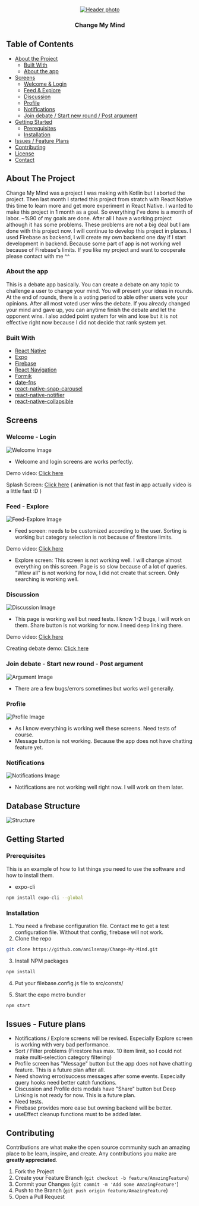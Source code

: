 <!-- Template by https://github.com/othneildrew/Best-README-Template -->

<br />
<p align="center">
  <a href="https://github.com/anilsenay/change-my-mind">
    <img src="https://i.ibb.co/7Yhn3wB/change-my-mind-min.png" alt="Header photo" >
  </a>

  <h3 align="center">Change My Mind</h3>

</p>



<!-- TABLE OF CONTENTS -->
## Table of Contents

* [About the Project](#about-the-project)
  * [Built With](#built-with)
  * [About the app](#about-the-app)
* [Screens](#screens)
   * [Welcome & Login](#welcome---login)
   * [Feed & Explore](#feed---explore)
   * [Discussion](#discussion)
   * [Profile](#profile)
   * [Notifications](#notifications)
   * [Join debate / Start new round / Post argument](#join-debate---start-new-round---post-argument)
* [Getting Started](#getting-started)
  * [Prerequisites](#prerequisites)
  * [Installation](#installation)
* [Issues / Feature Plans](#issues---future-plans)
* [Contributing](#contributing)
* [License](#license)
* [Contact](#contact)

<!-- ABOUT THE PROJECT -->
## About The Project

Change My Mind was a project I was making with Kotlin but I aborted the project. Then last month I started this project from stratch with React Native this time to learn more and get more experiment in React Native. I wanted to make this project in 1 month as a goal. So everything I've done is a month of labor. ~%90 of my goals are done. After all I have a working project although it has some problems. These problems are not a big deal but I am done with this project now. I will continue to develop this project in places. I used Firebase as backend, I will create my own backend one day if I start development in backend. Because some part of app is not working well because of Firebase's limits. If you like my project and want to cooperate please contact with me ^^

### About the app
This is a debate app basically. You can create a debate on any topic to challenge a user to change your mind. You will present your ideas in rounds. At the end of rounds, there is a voting period to able other users vote your opinions. After all most voted user wins the debate. If you already changed your mind and gave up, you can anytime finish the debate and let the opponent wins. I also added point system for win and lose but it is not effective right now because I did not decide that rank system yet.

### Built With
* [React Native](https://reactnative.dev/)
* [Expo](https://expo.io/)
* [Firebase](https://firebase.google.com/docs/web/setup)
* [React Navigation](https://reactnavigation.org/)
* [Formik](https://formik.org/docs/overview)
* [date-fns](date-fns.org/)
* [react-native-snap-carousel](https://github.com/archriss/react-native-snap-carousel)
* [react-native-notifier](https://github.com/seniv/react-native-notifier)
* [react-native-collapsible](https://github.com/oblador/react-native-collapsible)

<!-- GETTING STARTED -->
## Screens
### Welcome - Login
![Welcome Image](https://i.ibb.co/2KYQFqQ/welcome-login.png)
- Welcome and login screens are works perfectly.

Demo video: [Click here](https://drive.google.com/file/d/1Kcosp5uze11e0xhZt5tWPl0LJWrHPbSD/view?usp=sharing)

Splash Screen: [Click here](https://drive.google.com/file/d/1KcvfrHQXoFu0QfuEdTfUwP-Pj2NxSHnl/view?usp=sharing) ( animation is not that fast in app actually video is a little fast :D )

### Feed - Explore
![Feed-Explore Image](https://i.ibb.co/w4RwBk4/feed-explore.png)
- Feed screen: needs to be customized according to the user. Sorting is working but category selection is not because of firestore limits.

Demo video: [Click here](https://drive.google.com/file/d/1KsA7Q-_AAeMip_iyzapLDi5RQVHUa2ET/view?usp=sharing)

- Explore screen: This screen is not working well. I will change almost everything on this screen. Page is so slow because of a lot of queries. "Wiew all" is not working for now, I did not create that screen. Only searching is working well. 

### Discussion
![Discussion Image](https://i.ibb.co/K676TS3/discussion.png)
- This page is working well but need tests. I know 1-2 bugs, I will work on them. Share button is not working for now. I need deep linking there.

Demo video: [Click here](https://drive.google.com/file/d/1KohMshxDmxwgFd-W30sEk94v0ijUmnak/view?usp=sharing)

Creating debate demo: [Click here](https://drive.google.com/file/d/1KlGSO5hE4qgzadDrD--cefJys-8d9OUW/view?usp=sharing)

### Join debate - Start new round - Post argument
![Argument Image](https://i.ibb.co/2YKVt48/join.png)
- There are a few bugs/errors sometimes but works well generally.

### Profile
![Profile Image](https://i.ibb.co/KWWwn63/profile.png)
- As I know everything is working well these screens. Need tests of course.
- Message button is not working. Because the app does not have chatting feature yet.

### Notifications

![Notifications Image](https://i.ibb.co/9wr5rDG/Notifications.png)
- Notifications are not working well right now. I will work on them later.

<!-- DATABASE STRUCTURE -->
## Database Structure
![Structure](https://i.ibb.co/6DMVH0B/Frame-1-1.png)

<!-- GETTING STARTED -->
## Getting Started

### Prerequisites

This is an example of how to list things you need to use the software and how to install them.
* expo-cli
```sh
npm install expo-cli --global
```

### Installation

1. You need a firebase configuration file. Contact me to get a test configuration file. Without that config, firebase will not work.
2. Clone the repo
```sh
git clone https://github.com/anilsenay/Change-My-Mind.git
```
3. Install NPM packages
```sh
npm install
```
4. Put your filebase.config.js file to src/consts/

5. Start the expo metro bundler
```sh
npm start
```

<!-- Issues / Future plans -->
## Issues - Future plans

- Notifications / Explore screens will be revised. Especially Explore screen is working with very bad performance.
- Sort / Filter problems (Firestore has max. 10 item limit, so I could not make multi-selection category filtering)
- Profile screen has "Message" button but the app does not have chatting feature. This is a future plan after all.
- Need showing error/success messages after some events. Especially query hooks need better catch functions.
- Discussion and Profile dots modals have "Share" button but Deep Linking is not ready for now. This is a future plan.
- Need tests. 
- Firebase provides more ease but owning backend will be better.
- useEffect cleanup functions must to be added later.

<!-- CONTRIBUTING -->
## Contributing

Contributions are what make the open source community such an amazing place to be learn, inspire, and create. Any contributions you make are **greatly appreciated**.

1. Fork the Project
2. Create your Feature Branch (`git checkout -b feature/AmazingFeature`)
3. Commit your Changes (`git commit -m 'Add some AmazingFeature'`)
4. Push to the Branch (`git push origin feature/AmazingFeature`)
5. Open a Pull Request

